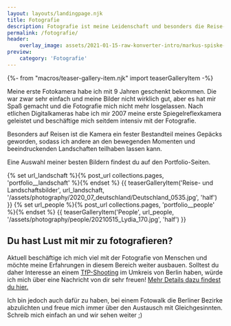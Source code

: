 ```yaml
---
layout: layouts/landingpage.njk
title: Fotografie
description: Fotografie ist meine Leidenschaft und besonders die Reise- und Landschaftsfotografie hat es mir angetan.
permalink: /fotografie/
header:
    overlay_image: assets/2021-01-15-raw-konverter-intro/markus-spiske-nfwBWcaFAYg-unsplash.jpg
preview:
    category: 'Fotografie'
---
```

{%- from "macros/teaser-gallery-item.njk" import teaserGalleryItem -%}
<div class="p-4 bg-gray-100 text-gray-700">
  <div class="container p-4 my-4 text-base sm:text-lg md:text-xl">
    <p class="mb-4">
        Meine erste Fotokamera habe ich mit 9 Jahren geschenkt bekommen.
        Die war zwar sehr einfach und meine Bilder nicht wirklich gut, aber es hat mir Spaß gemacht und die Fotografie mich nicht mehr losgelassen.
        Nach etlichen Digitalkameras habe ich mir 2007 meine erste Spiegelreflexkamera geleistet und beschäftige mich seitdem intensiv mit der Fotografie.
    </p>
    <p class="mb-4">
        Besonders auf Reisen ist die Kamera ein fester Bestandteil meines Gepäcks geworden,
        sodass ich andere an den bewegenden Momenten und beeindruckenden Landschaften teilhaben lassen kann.
    </p>
    <p class="mb-4">
        Eine Auswahl meiner besten Bildern findest du auf den Portfolio-Seiten.
    </p>

<div class="flex flex-wrap justify-center">
{% set url_landschaft %}{% post_url collections.pages, 'portfolio__landschaft' %}{% endset %}
{{ teaserGalleryItem('Reise- und Landschaftsbilder', url_landschaft, '/assets/photography/2020_07_deutschland/Deutschland_0535.jpg', 'half') }}
{% set url_people %}{% post_url collections.pages, 'portfolio__people' %}{% endset %}
{{ teaserGalleryItem('People', url_people, '/assets/photography/people/20210515_Lydia_170.jpg', 'half') }}
</div>

<h2 class="mb-6 mt-12">Du hast Lust mit mir zu fotografieren?</h2>
<p class="mb-4">
    Aktuell beschäftige ich mich viel mit der Fotografie von Menschen und möchte meine Erfahrungen in diesem Bereich weiter ausbauen.
    Solltest du daher Interesse an einem <a href="{% post_url collections.pages, 'tfp-shooting' %}" class="text-red-900">TfP-Shooting</a> im Umkreis von Berlin haben, würde ich mich über eine Nachricht von dir sehr freuen!
    <a href="{% post_url collections.pages, 'tfp-shooting' %}" class="text-red-900">Mehr Details dazu findest du hier.</a>
</p>
<p>
    Ich bin jedoch auch dafür zu haben, bei einem Fotowalk die Berliner Bezirke abzulichten und freue mich immer über den Austausch mit Gleichgesinnten.
    Schreib mich einfach an und wir sehen weiter ;)
</p>
  </div>
</div>

